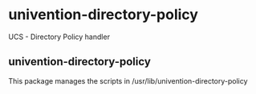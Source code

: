 # univention-directory-policy
UCS - Directory Policy handler

## univention-directory-policy
This package manages the scripts in /usr/lib/univention-directory-policy
